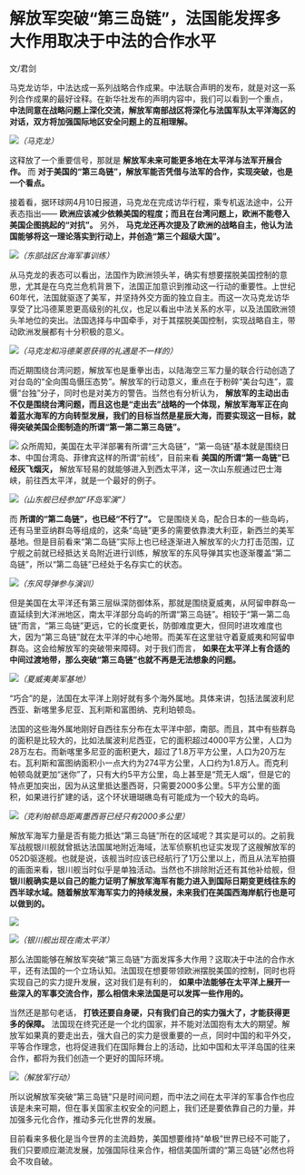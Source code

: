 # 解放军突破“第三岛链”，法国能发挥多大作用取决于中法的合作水平

文/君剑

马克龙访华，中法达成一系列战略合作成果。中法联合声明的发布，就是对这一系列合作成果的最好诠释。在新华社发布的声明内容中，我们可以看到一个重点，
**中法同意在战略问题上深化交流，解放军南部战区将深化与法国军队太平洋海区的对话，双方将加强国际地区安全问题上的互相理解。**

![](https://inews.gtimg.com/news_bt/OsB3KjzemKSC0ECpjPeXXY5DALoAbUsyW5aroLOF7WcwUAA/1000)_（马克龙）_

这释放了一个重要信号，那就是 **解放军未来可能更多地在太平洋与法军开展合作。** 而
**对于美国的“第三岛链”，解放军能否凭借与法军的合作，实现突破，也是一个看点。**

接着看，据环球网4月10日报道，马克龙在完成访华行程，乘专机返法途中，公开表态指出——
**欧洲应该减少依赖美国的程度；而且在台湾问题上，欧洲不能卷入美国企图挑起的“对抗”。** 另外，
**马克龙还再次提及了欧洲的战略自主，他认为法国能够将这一理论落实到行动上，并创造“第三个超级大国”。**

![](https://inews.gtimg.com/news_bt/O025CplPcCmy8_gCA232jldJEqWuR_LxhZK16bDMm9JUUAA/1000)_（东部战区台海军事训练）_

从马克龙的表态可以看出，法国作为欧洲领头羊，确实有想要摆脱美国控制的意思，尤其是在乌克兰危机背景下，法国正加意识到推动这一行动的重要性。上世纪60年代，法国就驱逐了美军，并坚持外交方面的独立自主。而这一次马克龙访华享受了比冯德莱恩更高级别的礼仪，也足以看出中法关系的水平，以及法国欧洲领头羊地位的突出。法国选择与中国牵手，对于其摆脱美国控制，实现战略自主，带动欧洲发展都有十分积极的意义。

![](https://inews.gtimg.com/news_bt/OwhvHkJO3UIO1VX1cHPRtXdvCDVtR8Ara6swlyUUZM2KkAA/1000)_（马克龙和冯德莱恩获得的礼遇是不一样的）_

而近期围绕台湾问题，解放军也是重拳出击，以陆海空三军力量的联合行动创造了对台岛的“全向围岛慑压态势”。解放军的行动意义，重点在于粉碎“美台勾连”，震慑“台独”分子，同时也是对美方的警告。当然也有分析认为，
**解放军的主动出击不仅是围绕台湾问题，而且这也是“走出去”战略的一个体现，解放军海军正在向着蓝水海军的方向转型发展，我们的目标当然是星辰大海，而要实现这一目标，就得突破美国企图制造的所谓“第一第二第三岛链”。**

![](https://inews.gtimg.com/news_bt/Oi-gRl5osRS0LUFesbI1yU6-DWf-BV9-_r9un7jrUNQ0UAA/1000)
众所周知，美国在太平洋部署有所谓“三大岛链”，“第一岛链”基本就是围绕日本、中国台湾岛、菲律宾这样的所谓“前线”，目前来看
**美国的所谓“第一岛链”已经灰飞烟灭，** 解放军轻易的就能够进入到西太平洋，这一次山东舰通过巴士海峡，前往西太平洋，就是一个最好的例子。

![](https://inews.gtimg.com/news_bt/O2a3I4mixmMhFsf87dN6BK5Alleeyt1ml9tN17aVepvpsAA/1000)_（山东舰已经参加“环岛军演”）_

而 **所谓的“第二岛链”，也已经“不行了”。**
它是围绕关岛，配合日本的一些岛屿，还有马里亚纳群岛等组成的，这条“岛链”更多的需要依靠澳大利亚，新西兰的美军基地。但是目前看来“第二岛链”实际上也已经逐渐进入解放军的火力打击范围，辽宁舰之前就已经抵达关岛附近进行训练，解放军的东风导弹其实也逐渐覆盖“第二岛链”，所以“第二岛链”已经处于名存实亡的状态。

![](https://inews.gtimg.com/news_bt/OWHeSbs1-P-r1PKtQdmm7SZI8n0i80CJU94sk19tteOM8AA/1000)_（东风导弹参与演训）_

但是美国在太平洋还有第三层纵深防御体系，那就是围绕夏威夷，从阿留申群岛一直延续到大洋洲地区，南太平洋部分岛屿的所谓“第三岛链”。相较于“第一第二岛链”而言，“第三岛链”更远，它的长度更长，防御难度更大，但同时进攻难度也大，因为“第三岛链”就在太平洋的中心地带。而美军在这里驻守着夏威夷和阿留申群岛。这会给解放军的突破带来障碍。对于我们而言，
**如果在太平洋上有合适的中间过渡地带，那么突破“第三岛链”也就不再是无法想象的问题。**

![](https://inews.gtimg.com/news_bt/OvRsZ-VV6fFbu-naUstnKqyiJqWn5W2N5luD4H7G3HCRQAA/1000)_（夏威夷美军基地）_

“巧合”的是，法国在太平洋上刚好就有多个海外属地。具体来讲，包括法属波利尼西亚、新喀里多尼亚、瓦利斯和富图纳、克利珀顿岛。

法国的这些海外属地刚好自西往东分布在太平洋中部，南部。而且，其中有些群岛的面积是比较大的，比如法属波利尼西亚，它的面积超过4000平方公里，人口为28万左右。而新喀里多尼亚的面积更大，超过了1.8万平方公里，人口为20万左右。瓦利斯和富图纳面积小一点大约为274平方公里，人口约为1.8万人。而克利帕顿岛就更加“迷你”了，只有大约5平方公里，岛上甚至是“荒无人烟”，但是它的特点更加突出，因为从这里抵达墨西哥，只需要2000多公里。5平方公里的面积，如果进行扩建的话，这个环状珊瑚礁岛有可能成为一个较大的岛屿。

![](https://inews.gtimg.com/news_bt/OG1d5SLzOD3O8WQJKiDeNkaUVTMDWgZqkGQS7YvQVLe1wAA/1000)_（克利帕顿岛距离墨西哥已经只有2000多公里）_

解放军海军力量是否有能力抵达“第三岛链”所在的区域呢？其实是可以的。之前我军战舰银川舰就曾抵达法国属地附近海域，法军侦察机也证实发现了这艘解放军的052D驱逐舰。也就是说，该舰当时应该已经航行了1万公里以上，而且从法军拍摄的画面来看，银川舰当时似乎是单独活动。当然也不排除附近还有其他补给舰，但
**银川舰确实是以自己的能力证明了解放军海军有能力进入到国际日期变更线往东的西半球水域。随着解放军海军实力的持续发展，未来我们在美国西海岸航行也是可以做到的。**

![](https://inews.gtimg.com/news_bt/OHkDnt_5i5BMnHEulX8pEXwXwmaSgXScQKdVBnCEB6bdQAA/1000)

![](https://inews.gtimg.com/news_bt/O7etVxJLpz1Pbu2AKSnIFkHbLVrxT5FFX7I3M-8VoGBYAAA/1000)_（银川舰出现在南太平洋）_

那么法国能够在解放军突破“第三岛链”方面发挥多大作用？这取决于中法的合作水平，还有法国的一个立场认知。法国现在想要带领欧洲摆脱美国的控制，同时也将实现自己的实力提升发展，这对我们是有利的，
**如果中法能够在太平洋上展开一些深入的军事交流合作，那么相信未来法国是可以发挥一些作用的。**

当然还是那句老话， **打铁还要自身硬，只有我们自己的实力强大了，才能获得更多的保障。**
法国现在终究还是一个北约国家，并不能对法国抱有太大的期望。解放军如果真的要走出去，强大自己的实力是很重要的一点，同时中国的和平外交，平等合作理念，也将促进我们在国际舞台上的活动，比如中国和太平洋岛国的往来合作，都将为我们创造一个更好的国际环境。

![](https://inews.gtimg.com/news_bt/OxL1u1XW7pTFDaVlvO-4VU1-iQRk5NsObHjXLLHo0V5ZcAA/1000)_（解放军行动）_

所以说解放军突破“第三岛链”只是时间问题，而中法之间在太平洋的军事合作也应该是未来可期，但在事关国家主权安全的问题上，我们还是要依靠自己的力量，并加强多元化合作，推动多元化世界的发展。

目前看来多极化是当今世界的主流趋势，美国想要维持“单极”世界已经不可能了，我们只要顺应潮流发展，加强国际往来合作，相信美国所谓的“第三岛链”必然也将会不攻自破。


